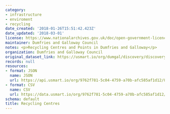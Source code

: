 ```yaml
---
category:
- infrastructure
- enviroment
- recycling
date_created: '2018-01-26T15:51:42.423Z'
date_updated: '2018-03-01'
license: https://www.nationalarchives.gov.uk/doc/open-government-licence/version/3/
maintainer: Dumfries and Galloway Council
notes: <p>Recycling Centres and Points in Dumfries and Galloway</p>
organization: Dumfries and Galloway Council
original_dataset_link: https://usmart.io/org/dumgal/discovery/discovery-view-detail/a423ccc2-51e4-4a86-af72-649e3ef991c1
records: null
resources:
- format: JSON
  name: JSON
  url: https://api.usmart.io/org/9762f781-5c04-4759-a70b-afc585af1d12/8f961ffb-98e1-4943-b7ff-7823a0de5fbd/1/urql
- format: CSV
  name: CSV
  url: https://data.usmart.io/org/9762f781-5c04-4759-a70b-afc585af1d12/resource?resourceGUID=e2ae5d65-fac4-41f1-8e86-4bdf5796195b
schema: default
title: Recycling Centres
---
```

